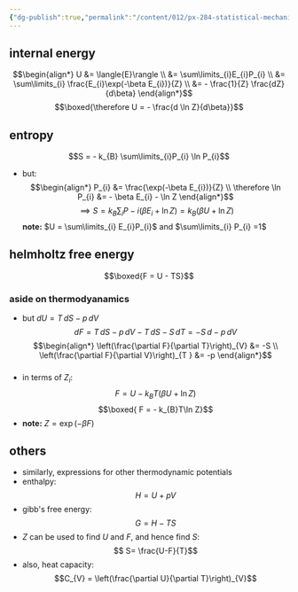 ```yaml
---
{"dg-publish":true,"permalink":"/content/012/px-284-statistical-mechanics/e-single-particle-partition-function/px-284-e1-finding-functions-of-state/","created":"2024-11-25T10:50:32.000+00:00","updated":"2024-11-27T18:05:07.828+00:00"}
---
```


## internal energy
$$\begin{align*}
	U &= \langle{E}\rangle \\
	&= \sum\limits_{i}E_{i}P_{i} \\
	&= \sum\limits_{i} \frac{E_{i}\exp(-\beta E_{i})}{Z} \\
	&= - \frac{1}{Z} \frac{dZ}{d\beta}
\end{align*}$$
$$\boxed{\therefore U = - \frac{d \ln Z}{d\beta}}$$
## entropy
$$S = - k_{B} \sum\limits_{i}P_{i} \ln P_{i}$$
- but: 
$$\begin{align*}
	P_{i} &= \frac{\exp(-\beta E_{i})}{Z} \\
\therefore \ln P_{i} &= - \beta E_{i} - \ln Z
\end{align*}$$
$$\implies S = k_{B} \sum_{i} P-i (\beta E_{i} + \ln Z) = k_{B}(\beta U + \ln Z)$$
**note:** $U = \sum\limits_{i} E_{i}P_{i}$ and $\sum\limits_{i} P_{i} =1$
## helmholtz free energy
$$\boxed{F = U - TS}$$
### aside on thermodyanamics
- but $dU = T\,dS - p\,dV$
$$dF = T\,dS - p\,dV - T\,dS - S\,dT = -S\,d - p\,dV$$
$$\begin{align*}
	\left(\frac{\partial F}{\partial T}\right)_{V} &=  -S \\
	\left(\frac{\partial F}{\partial V}\right)_{T } &= -p
\end{align*}$$
###
- in terms of $Z_{i}:$ 
$$F = U - k_{B}T (\beta U + \ln Z)$$
$$\boxed{ F = - k_{B}T\ln Z}$$
- **note:** $Z = \exp(-\beta F)$
## others
- similarly, expressions for other thermodynamic potentials
- enthalpy: 
$$H = U + pV$$
- gibb's free energy: 
$$G = H - TS$$
- $Z$ can be used to find $U$ and $F$, and hence find ${} S:$ 
$$ S= \frac{U-F}{T}$$
- also, heat capacity: 
$$C_{V} = \left(\frac{\partial U}{\partial T}\right)_{V}$$
